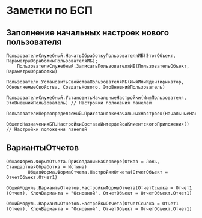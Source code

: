 # Заметки по БСП

## Заполнение начальных настроек нового пользователя
    
    ПользователиСлужебный.НачатьОбработкуПользователяИБ(ЭтотОбъект, ПараметрыОбработкиПользователяИБ);
    	ПользователиСлужебный.ЗаписатьПользователяИБ(ПользовательОбъект, ПараметрыОбработки)
            	Пользователи.УстановитьСвойстваПользователяИБ(ИмяИлиИдентификатор, ОбновляемыеСвойства, СоздатьНового, ЭтоВнешнийПользователь)
                	ПользователиСлужебный.УстановитьНачальныеНастройки(ИмяПользователя, ЭтоВнешнийПользователь) // Настройки положения панелей
						ПользователиПереопределяемый.ПриУстановкеНачальныхНастроек(НачальныеНастройки)
							ОбщегоНазначенияБП.НастройкиСоставаИнтерфейсаКлиентскогоПриложения()  // Настройки положения панелей

## ВариантыОтчетов
	ОбщаяФорма.ФормаОтчета.ПриСозданииНаСервере(Отказ = Ложь, СтандартнаяОбработка = Истина)
			ОбщаяФорма.ФормаОтчета.НастройкиОтчета(ОтчетОбъект = ОтчетОбъект.Отчет1)
				ОбщийМодуль.ВариантыОтчетов.НастройкиФормыОтчета(ОтчетСсылка = Отчет1 (Отчет), КлючВарианта = "Основной", ОтчетОбъект = ОтчетОбъект.Отчет1)
					ОбщийМодуль.ВариантыОтчетов.НастройкиОтчета(ОтчетСсылка = Отчет1 (Отчет), КлючВарианта = "Основной", ОтчетОбъект = ОтчетОбъект.Отчет1)